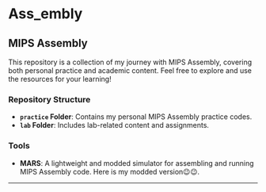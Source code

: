 # Ass_embly

## MIPS Assembly

This repository is a collection of my journey with MIPS Assembly, covering both personal practice and academic content. Feel free to explore and use the resources for your learning!

### Repository Structure
- **`practice` Folder**: Contains my personal MIPS Assembly practice codes.
- **`lab` Folder**: Includes lab-related content and assignments.

### Tools
- **MARS**: A lightweight and modded simulator for assembling and running MIPS Assembly code. Here is my modded version😉😉. 

---
